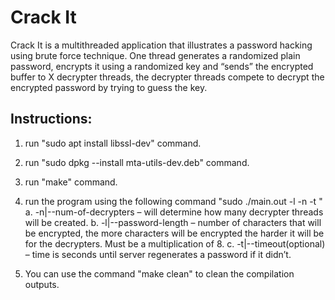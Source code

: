 # Crack It
Crack It is a multithreaded application that illustrates a password hacking using brute force technique.
One thread generates a randomized plain password, encrypts it using a randomized key and “sends” the encrypted buffer to X decrypter threads, the decrypter threads compete to decrypt the encrypted password by trying to guess the key.

Instructions:
-------------
1. run "sudo apt install libssl-dev" command.

2. run "sudo dpkg --install mta-utils-dev.deb" command.

1. run "make" command.

2. run the program using the following command "sudo ./main.out -l <passwordLen> -n <decryptersNumber> -t <timeout>"
	a. -n|--num-of-decrypters – will determine how many decrypter threads will be created.
	b. -l|--password-length – number of characters that will be encrypted, the more characters will be encrypted the harder it will be for the decrypters. Must be a multiplication of 8.
	c. -t|--timeout(optional) – time is seconds until server regenerates a password if it didn’t.

3. You can use the command "make clean" to clean the compilation outputs.

